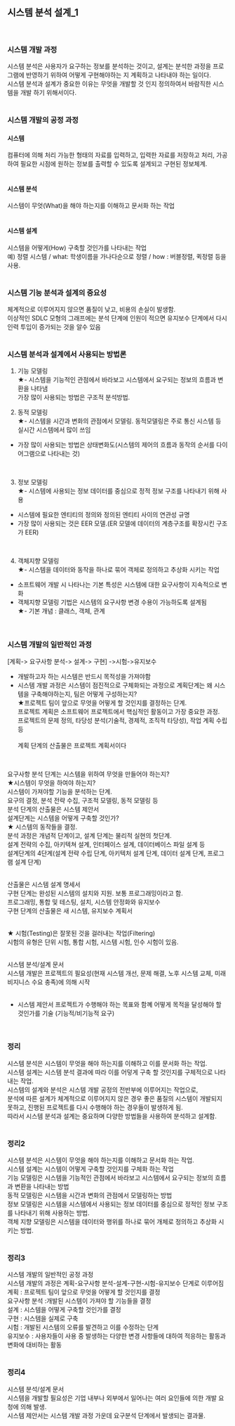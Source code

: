 ## 시스템 분석 설계_1
<br>

### 시스템 개발 과정
시스템 분석은 사용자가 요구하는 정보를 분석하는 것이고, 설계는 분석한 과정을 프로그램에 반영하기 위하여 어떻게 구현해야하는 지 계획하고 나타내야 하는 일이다.<br>
시스템 분석과 설계가 중요한 이유는 무엇을 개발할 것 인지 정의하여서 바람직한 시스템을 개발 하기 위해서이다.<br>
<br>

### 시스템 개발의 공정 과정

#### 시스템 
컴퓨터에 의해 처리 가능한 형태의 자료를 입력하고, 입력한 자료를 저장하고 처리, 가공하여 필요한 시점에 원하는 정보를 출력할 수 있도록 설계되고 구현된 정보체계.<br>
<br>

#### 시스템 분석
시스템이 무엇(What)을 해야 하는지를 이해하고 문서화 하는 작업<br>
<br>

#### 시스템 설계
시스템을 어떻게(How) 구축할 것인가를 나타내는 작업<br>
예) 정렬 시스템 / what: 학생이름을 가나다순으로 정렬 / how : 버블정렬, 퀵정렬 등을 사용.<br>
<br>

### 시스템 기능 분석과 설계의 중요성
체계적으로 이루어지지 않으면 품질이 낮고, 비용의 손실이 발생함.<br>
이상적인 SDLC 모형의 그래프에는 분석 단계에 인원이 적으면 유지보수 단계에서 다시 인력 투입이 증가되는 것을 알수 있음<br>
<br>

### 시스템 분석과 설계에서 사용되는 방법론
1. 기능 모델링 <br>
★- 시스템을 기능적인 관점에서 바라보고 시스템에서 요구되는 정보의 흐름과 변환을 나타냄<br>
가장 많이 사용되는 방법은 구조적 분석방법.<br>


2. 동적 모델링<br>
★- 시스템을 시간과 변화의 관점에서 모델링. 동적모델링은 주로 통신 시스템 등 실시간 시스템에서 많이 쓰임<br>
- 가장 많이 사용되는 방법은 상태변화도(시스템의 제어의 흐름과 동작의 순서를 다이어그램으로 나타내는 것)<br>
<br>

3. 정보 모델링<br>
★- 시스템에 사용되는 정보 데이터를 중심으로 정적 정보 구조를 나타내기 위해 사용<br>
- 시스템에 필요한 엔티티의 정의와 정의된 엔티티 사이의 연관성 규명<br>
- 가장 많이 사용되는 것은 EER 모델.(ER 모델에 데이터의 계층구조를 확장시킨 구조가 EER)<br>
<br>

4. 객체지향 모델링<br>
★- 시스템을 데이터와 동작을 하나로 묶어 객체로 정의하고 추상화 시키는 작업<br>
- 소프트웨어 개발 시 나타나는 기본 특성은 시스템에 대한 요구사항이 지속적으로 변화<br>
- 객체지향 모델링 기법은 시스템의 요구사항 변경 수용이 가능하도록 설계됨<br>
★- 기본 개념 : 클래스, 객체, 관계<br>
<br>

### 시스템 개발의 일반적인 과정
[계획-> 요구사항 분석-> 설계-> 구현] ->시험->유지보수<br>
- 개발하고자 하는 시스템은 반드시 목적성을 가져야함<br>
- 시스템 개발 과정은 시스템이 점진적으로 구체화되는 과정으로 계획단계는 왜 시스템을 구축해야하는지, 팀은 어떻게 구성하는지?<br>
★프로젝트 팀이 앞으로 무엇을 어떻게 할 것인지를 결정하는 단계.<br>
프로젝트 계획은 소프트웨어 프로젝트에서 핵심적인 활동이고 가장 중요한 과정.<br>
프로젝트의 문제 정의, 타당성 분석(기술적, 경제적, 조직적 타당성), 작업 계획 수립 등<br><br>
계획 단계의 산출물은 프로젝트 계획서이다<br>
<br>

요구사항 분석 단계는 시스템을 위하여 무엇을 만들어야 하는지? <br>
★시스템이 무엇을 하여야 하는지?<br>
시스템이 가져야할 기능을 분석하는 단계.<br>
요구의 결정, 분석 전략 수집, 구조적 모델링, 동적 모델링 등<br>
분석 단계의 산출물은 시스템 제안서<br>
설계단계는 시스템을 어떻게 구축할 것인가?<br>
★ 시스템의 동작들을 결정.<br>
분석 과정은 개념적 단계이고, 설계 단계는 물리적 실현의 첫단계.<br>
설계 전략의 수집, 아키텍쳐 설계, 인터페이스 설계, 데이터베이스 파일 설계 등<br>
설계단계의 4단계(설계 전략 수립 단계, 아키텍처 설계 단계, 데이터 설계 단계, 프로그램 설계 단계)<br>
<br>

산출물은 시스템 설계 명세서<br>
구현 단계는 완성된 시스템의 설치와 지원. 보통 프로그래밍이라고 함.<br>
프로그래밍, 통합 및 테스팅, 설치, 시스템 안정화와 유지보수<br>
구현 단계의 산출물은 새 시스템, 유지보수 계획서<br>
<br>

★ 시험(Testing)은 잘못된 것을 걸러내는 작업(Filtering)<br>
시험의 유형은 단위 시험, 통합 시험, 시스템 시험, 인수 시험이 있음.<br>
<br>

시스템 분석/설계 문서<br>
시스템 개발은 프로젝트의 필요성(현재 시스템 개선, 문제 해결, 노후 시스템 교체, 미래 비지니스 수요 충족)에 의해 시작 <br>
<br>

- 시스템 제안서 
프로젝트가 수행해야 하는 목표와 함꼐 어떻게 목적을 달성해야 할 것인가를 기술 (기능적/비기능적 요구)<br>
<br>

### 정리
시스템 분석은 시스템이 무엇을 해야 하는지를 이해하고 이를 문서화 하는 작업.<br>
시스템 설계는 시스템 분석 결과에 따라 이를 어덯게 구축 할 것인지를 구체적으로 나타내는 작업.<br>
시스템의 설계와 분석은 시스템 개발 공정의 전반부에 이루어지는 작업으로,<br>
분석에 따른 설계가 체계적으로 이루어지지 않은 경우 좋은 품질의 시스템이 개발되지 못하고, 진행된 프로젝트를 다시 수행해야 하는 경우들이 발생하게 됨.<br>
따라서 시스템 분석과 설계는 중요하며 다양한 방법들을 사용하여 분석하고 설계함.<br>
<br>

### 정리2
시스템 분석은 시스템이 무엇을 해야 하는지를 이해하고 문서화 하는 작업.<br>
시스템 설계는 시스템이 어떻게 구축할 것인지를 구체화 하는 작업<br>
기능 모델링은 시스템을 기능적인 관점에서 바라보고 시스템에서 요구되는 정보의 흐름과 변환을 나타내는 방법<br>
동적 모델링은 시스템을 시간과 변화의 관점에서 모델링하는 방법<br>
정보 모델링은 시스템을 시스템에서 사용되는 정보 데이터를 중심으로 정적인 정보 구조를 나타내기 위해 사용하는 방법.<br>
객체 지향 모델링은 시스템을 데이터와 행위를 하나로 묶어 개체로 정의하고 추상화 시키는 방법.<br>
<br>

### 정리3
시스템 개발의 일반적인 공정 과정<br>
시스템 개발의 과정은 계획-요구사항 분석-설계-구현-시험-유지보수 단계로 이루어짐<br>
계획 : 프로젝트 팀이 앞으로 무엇을 어떻게 할 것인지를 결정<br>
요구사항 분석 :개발된 시스템이 가져야 할 기능들을 결정<br>
설계 : 시스템을 어떻게 구축할 것인가를 결정<br>
구현 : 시스템을 실제로 구축<br>
시험 : 개발된 시스템의 오류를 발견하고 이를 수정하는 단계<br>
유지보수 : 사용자들이 사용 중 발생하는 다양한 변경 사항들에 대하여 적응하는 활동과 변화에 대비하는 활동<br>
<br>

### 정리4
시스템 분석/설계 문서<br>
시스템을 개발할 필요성은 기업 내부나 외부에서 일어나는 여러 요인들에 의한 개발 요청에 의해 발생.<br>
시스템 제안서는 시스템 개발 과정 가운데 요구분석 단계에서 발생되는 결과물.<br>
<br>
